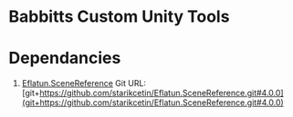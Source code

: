 # Babbitts Custom Unity Tools

# Dependancies
1. [Eflatun.SceneReference](https://github.com/starikcetin/Eflatun.SceneReference)
   Git URL: [git+https://github.com/starikcetin/Eflatun.SceneReference.git#4.0.0](git+https://github.com/starikcetin/Eflatun.SceneReference.git#4.0.0)

